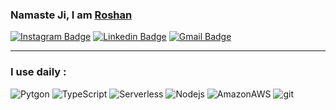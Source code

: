 ### Namaste Ji, I am [Roshan](https://github.com/ropoojary18)



<!--
**ropoojary18/ropoojary18** is a ✨ _special_ ✨ repository because its `README.md` (this file) appears on your GitHub profile.

Here are some ideas to get you started:

- 🔭 I’m currently working on ...
- 🌱 I’m currently learning ...
- 👯 I’m looking to collaborate on ...
- 🤔 I’m looking for help with ...
- 💬 Ask me about ...
- 📫 How to reach me: ...
- 😄 Pronouns: ...
- ⚡ Fun fact: ...
-->
[![Instagram Badge](https://img.shields.io/badge/-@ro_poojary-F44747?style=flat-square&labelColor=F44747&logo=instagram&logoColor=white&link=https://instagram.com/ro_poojary)](https://instagram.com/ro_poojary) [![Linkedin Badge](https://img.shields.io/badge/-RoshanPoojary-blue?style=flat-square&logo=Linkedin&logoColor=white&link=https://www.linkedin.com/in/roshan-poojary-735b9118b/)](https://www.linkedin.com/in/roshan-poojary-735b9118b/)
[![Gmail Badge](https://img.shields.io/badge/-roshanpoojary0@gmail.com-c14438?style=flat-square&logo=Gmail&logoColor=white&link=mailto:roshanpoojary0@gmail.com)](mailto:roshanpoojary0@gmail.com)

***
<!-- ![Ro's github stats](https://github-readme-stats.vercel.app/api?username=ropoojary18&show_icons=true&theme=dark)
![Ro's Top Langs](https://github-readme-stats.vercel.app/api/top-langs/?username=ropoojary18&layout=compact&hide=php&hide_border=true&theme=dark) -->
### I use daily :
<p>

   <img alt = "Pytgon" src="https://img.shields.io/badge/Python-3776AB?style=flat&logo=python&logoColor=white" />
   <img alt="TypeScript" src="https://img.shields.io/badge/-TypeScript-007ACC?style=flat&logo=typescript&logoColor=white" />
    <img alt="Serverless" src="https://img.shields.io/badge/-Serverless-FD5750?style=flat&logo=Serverless&logoColor=white" />
  <img alt="Nodejs" src="https://img.shields.io/badge/-Nodejs-43853d?style=flat&logo=Node.js&logoColor=white" />
  <img alt="AmazonAWS" src="https://img.shields.io/badge/-Amazon-232F3E?style=flat&logo=AmazonAWS&logoColor=white" />
  <img alt="git" src="https://img.shields.io/badge/-Git-F05032?style=flat&logo=git&logoColor=white" />
</p>

